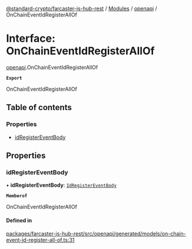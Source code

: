 [@standard-crypto/farcaster-js-hub-rest](../README.md) / [Modules](../modules.md) / [openapi](../modules/openapi.md) / OnChainEventIdRegisterAllOf

# Interface: OnChainEventIdRegisterAllOf

[openapi](../modules/openapi.md).OnChainEventIdRegisterAllOf

**`Export`**

OnChainEventIdRegisterAllOf

## Table of contents

### Properties

- [idRegisterEventBody](openapi.OnChainEventIdRegisterAllOf.md#idregistereventbody)

## Properties

### idRegisterEventBody

• **idRegisterEventBody**: [`IdRegisterEventBody`](openapi.IdRegisterEventBody.md)

**`Memberof`**

OnChainEventIdRegisterAllOf

#### Defined in

[packages/farcaster-js-hub-rest/src/openapi/generated/models/on-chain-event-id-register-all-of.ts:31](https://github.com/standard-crypto/farcaster-js/blob/main/packages/farcaster-js-hub-rest/src/openapi/generated/models/on-chain-event-id-register-all-of.ts#L31)
